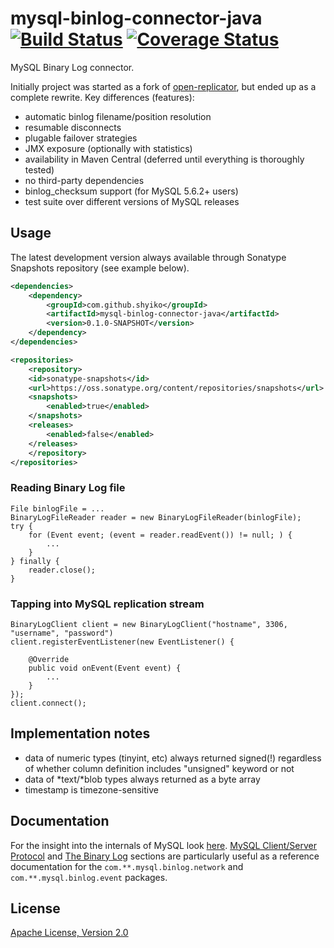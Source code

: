 # mysql-binlog-connector-java [![Build Status](https://travis-ci.org/shyiko/mysql-binlog-connector-java.png?branch=master)](https://travis-ci.org/shyiko/mysql-binlog-connector-java) [![Coverage Status](https://coveralls.io/repos/shyiko/mysql-binlog-connector-java/badge.png?branch=master)](https://coveralls.io/r/shyiko/mysql-binlog-connector-java?branch=master)

MySQL Binary Log connector.

Initially project was started as a fork of [open-replicator](https://code.google.com/p/open-replicator), but ended up as a complete rewrite. Key differences (features):

- automatic binlog filename/position resolution
- resumable disconnects
- plugable failover strategies
- JMX exposure (optionally with statistics)
- availability in Maven Central (deferred until everything is thoroughly tested)
- no third-party dependencies
- binlog_checksum support (for MySQL 5.6.2+ users)
- test suite over different versions of MySQL releases

## Usage

The latest development version always available through Sonatype Snapshots repository (see example below).

```xml
<dependencies>
    <dependency>
        <groupId>com.github.shyiko</groupId>
        <artifactId>mysql-binlog-connector-java</artifactId>
        <version>0.1.0-SNAPSHOT</version>
    </dependency>
</dependencies>

<repositories>
    <repository>
    <id>sonatype-snapshots</id>
    <url>https://oss.sonatype.org/content/repositories/snapshots</url>
    <snapshots>
        <enabled>true</enabled>
    </snapshots>
    <releases>
        <enabled>false</enabled>
    </releases>
    </repository>
</repositories>
```

### Reading Binary Log file

    File binlogFile = ...
    BinaryLogFileReader reader = new BinaryLogFileReader(binlogFile);
    try {
        for (Event event; (event = reader.readEvent()) != null; ) {
            ...
        }
    } finally {
        reader.close();
    }

### Tapping into MySQL replication stream

    BinaryLogClient client = new BinaryLogClient("hostname", 3306, "username", "password")
    client.registerEventListener(new EventListener() {

        @Override
        public void onEvent(Event event) {
            ...
        }
    });
    client.connect();

## Implementation notes

- data of numeric types (tinyint, etc) always returned signed(!) regardless of whether column definition includes "unsigned" keyword or not
- data of *text/*blob types always returned as a byte array
- timestamp is timezone-sensitive

## Documentation

For the insight into the internals of MySQL look [here](https://dev.mysql.com/doc/internals/en/index.html). [MySQL Client/Server Protocol](http://dev.mysql.com/doc/internals/en/client-server-protocol.html) and [The Binary Log](http://dev.mysql.com/doc/internals/en/binary-log.html) sections are particularly useful as a reference documentation for the `com.**.mysql.binlog.network` and `com.**.mysql.binlog.event` packages.

## License

[Apache License, Version 2.0](http://www.apache.org/licenses/LICENSE-2.0)
